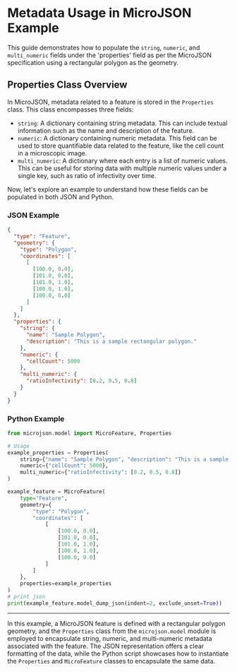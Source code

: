# Metadata Usage in MicroJSON Example

This guide demonstrates how to populate the `string`, `numeric`, and `multi_numeric` fields under the 'properties' field as per the MicroJSON specification using a rectangular polygon as the geometry.

## Properties Class Overview

In MicroJSON, metadata related to a feature is stored in the `Properties` class. This class encompasses three fields:

- `string`: A dictionary containing string metadata. This can include textual information such as the name and description of the feature.
- `numeric`: A dictionary containing numeric metadata. This field can be used to store quantifiable data related to the feature, like the cell count in a microscopic image.
- `multi_numeric`: A dictionary where each entry is a list of numeric values. This can be useful for storing data with multiple numeric values under a single key, such as ratio of infectivity over time.

Now, let's explore an example to understand how these fields can be populated in both JSON and Python.

### JSON Example

```json
{
  "type": "Feature",
  "geometry": {
    "type": "Polygon",
    "coordinates": [
      [
        [100.0, 0.0],
        [101.0, 0.0],
        [101.0, 1.0],
        [100.0, 1.0],
        [100.0, 0.0]
      ]
    ]
  },
  "properties": {
    "string": {
      "name": "Sample Polygon",
      "description": "This is a sample rectangular polygon."
    },
    "numeric": {
      "cellCount": 5000
    },
    "multi_numeric": {
      "ratioInfectivity": [0.2, 0.5, 0.8]
    }
  }
}
```

### Python Example

```python
from microjson.model import MicroFeature, Properties

# Usage
example_properties = Properties(
    string={"name": "Sample Polygon", "description": "This is a sample rectangular polygon."},
    numeric={"cellCount": 5000},
    multi_numeric={"ratioInfectivity": [0.2, 0.5, 0.8]}
)

example_feature = MicroFeature(
    type="Feature",
    geometry={
        "type": "Polygon",
        "coordinates": [
            [
                [100.0, 0.0],
                [101.0, 0.0],
                [101.0, 1.0],
                [100.0, 1.0],
                [100.0, 0.0]
            ]
        ]
    },
    properties=example_properties
)
# print json
print(example_feature.model_dump_json(indent=2, exclude_unset=True))

```

---

In this example, a MicroJSON feature is defined with a rectangular polygon geometry, and the `Properties` class from the `microjson.model` module is employed to encapsulate string, numeric, and multi-numeric metadata associated with the feature. The JSON representation offers a clear formatting of the data, while the Python script showcases how to instantiate the `Properties` and `MicroFeature` classes to encapsulate the same data.

